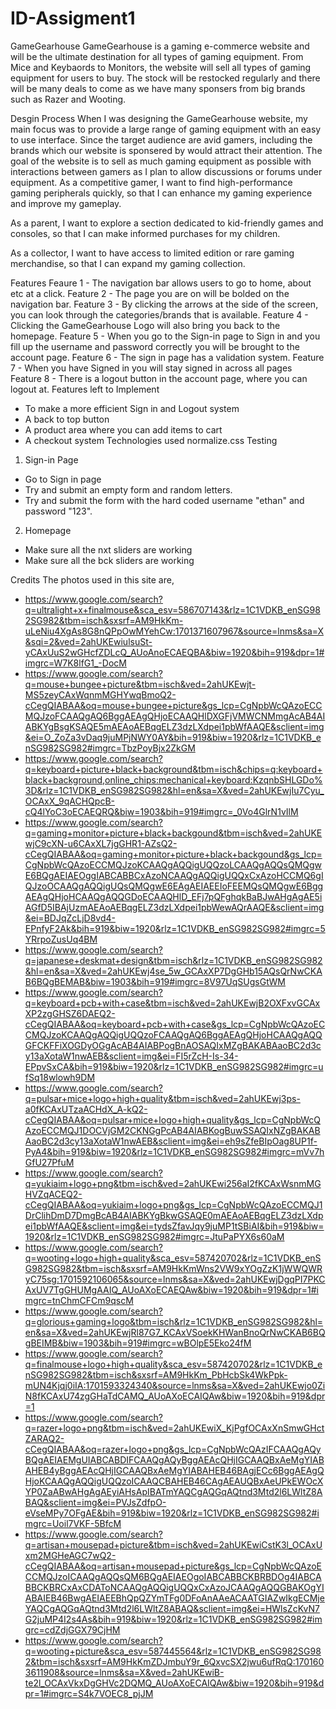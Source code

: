 # ID-Assigment1
GameGearhouse
GameGearhouse is a gaming e-commerce website and will be the ultimate destination for all types of gaming equipment. From Mice and Keybaords to Monitors, the website will sell all types of gaming equipment for users to buy. The stock will be restocked regularly and there will be many deals to come as we have many sponsers from big brands such as Razer and Wooting.

Desgin Process
When I was designing the GameGearhouse website, my main focus was to provide a large range of gaming equipment with an easy to use interface. Since the target audience are avid gamers, including the brands which our website is sponsered by would attract their attention.
The goal of the website is to sell as much gaming equipment as possible with interactions between gamers as I plan to allow discussions or forums under equipment.
As a competitive gamer, I want to find high-performance gaming peripherals quickly, so that I can enhance my gaming experience and improve my gameplay.

As a parent, I want to explore a section dedicated to kid-friendly games and consoles, so that I can make informed purchases for my children.

As a collector, I want to have access to limited edition or rare gaming merchandise, so that I can expand my gaming collection.

Features
Feaure 1 - The navigation bar allows users to go to home, about etc at a click.
Feature 2 - The page you are on will be bolded on the navigation bar.
Feature 3 - By clicking the arrows at the side of the screen, you can look through the categories/brands that is available.
Feature 4 - Clicking the GameGearhouse Logo will also bring you back to the homepage.
Feature 5 - When you go to the Sign-in page to Sign in and you fill up the username and password correctly you will be brought to the account page.
Feature 6 - The sign in page has a validation system.
Feature 7 - When you have Signed in you will stay signed in across all pages
Feature 8 - There is a logout button in the account page, where you can logout at.
Features left to Implement
- To make a more efficient Sign in and Logout system
- A back to top button
- A product area where you can add items to cart
- A checkout system
Technologies used
normalize.css
Testing
1. Sign-in Page
- Go to Sign in page
- Try and submit an empty form and random letters.
- Try and submit the form with the hard coded username "ethan" and password "123".
2. Homepage
- Make sure all the nxt sliders are working
- Make sure all the bck sliders are working

Credits
The photos used in this site are,
- https://www.google.com/search?q=ultralight+x+finalmouse&sca_esv=586707143&rlz=1C1VDKB_enSG982SG982&tbm=isch&sxsrf=AM9HkKm-uLeNiu4XgAs8G8nQPpOwMYehCw:1701371607967&source=lnms&sa=X&sqi=2&ved=2ahUKEwiulsuSt-yCAxUuS2wGHcfZDLcQ_AUoAnoECAEQBA&biw=1920&bih=919&dpr=1#imgrc=W7K8lfG1_-DocM
- https://www.google.com/search?q=mouse+bungee+picture&tbm=isch&ved=2ahUKEwjt-MS5zeyCAxWqnmMGHYwqBmoQ2-cCegQIABAA&oq=mouse+bungee+picture&gs_lcp=CgNpbWcQAzoECCMQJzoFCAAQgAQ6BggAEAgQHjoECAAQHlDXGFjVMWCNMmgAcAB4AIABKYgBsgKSAQE5mAEAoAEBqgELZ3dzLXdpei1pbWfAAQE&sclient=img&ei=O_ZoZa3vDaq9juMPjNWY0AY&bih=919&biw=1920&rlz=1C1VDKB_enSG982SG982#imgrc=TbzPoyBjx2ZkGM
- https://www.google.com/search?q=keyboard+picture+black+background&tbm=isch&chips=q:keyboard+black+background,online_chips:mechanical+keyboard:KzqnbSHLGDo%3D&rlz=1C1VDKB_enSG982SG982&hl=en&sa=X&ved=2ahUKEwjIu7Cyu_OCAxX_9qACHQpcB-cQ4lYoC3oECAEQRQ&biw=1903&bih=919#imgrc=_0Vo4GlrN1vIlM
- https://www.google.com/search?q=gaming+monitor+picture+black+backgound&tbm=isch&ved=2ahUKEwjC9cXN-u6CAxXL7jgGHR1-AZsQ2-cCegQIABAA&oq=gaming+monitor+picture+black+backgound&gs_lcp=CgNpbWcQAzoECCMQJzoKCAAQgAQQigUQQzoLCAAQgAQQsQMQgwE6BQgAEIAEOggIABCABBCxAzoNCAAQgAQQigUQQxCxAzoHCCMQ6gIQJzoOCAAQgAQQigUQsQMQgwE6EAgAEIAEEIoFEEMQsQMQgwE6BggAEAgQHjoHCAAQgAQQGDoECAAQHlD_EFj7pQFghqkBaBJwAHgAgAE5iAGfD5IBAjUzmAEAoAEBqgELZ3dzLXdpei1pbWewAQrAAQE&sclient=img&ei=BDJqZcLjD8vd4-EPnfyF2Ak&bih=919&biw=1920&rlz=1C1VDKB_enSG982SG982#imgrc=5YRrpoZusUq4BM
- https://www.google.com/search?q=japanese+deskmat+design&tbm=isch&rlz=1C1VDKB_enSG982SG982&hl=en&sa=X&ved=2ahUKEwj4se_5w_GCAxXP7DgGHb15AQsQrNwCKAB6BQgBEMAB&biw=1903&bih=919#imgrc=8V97UqSUgsGtWM
- https://www.google.com/search?q=keyboard+pcb+with+case&tbm=isch&ved=2ahUKEwjB2OXFxvGCAxXP2zgGHSZ6DAEQ2-cCegQIABAA&oq=keyboard+pcb+with+case&gs_lcp=CgNpbWcQAzoECCMQJzoKCAAQgAQQigUQQzoFCAAQgAQ6BggAEAgQHjoHCAAQgAQQGFCKFFiXOGDyOGgAcAB4AIABPogBnAOSAQIxMZgBAKABAaoBC2d3cy13aXotaW1nwAEB&sclient=img&ei=FI5rZcH-Is-34-EPpvSxCA&bih=919&biw=1920&rlz=1C1VDKB_enSG982SG982#imgrc=ufSq18wlowh9DM
- https://www.google.com/search?q=pulsar+mice+logo+high+quality&tbm=isch&ved=2ahUKEwj3ps-a0fKCAxUTzaACHdX_A-kQ2-cCegQIABAA&oq=pulsar+mice+logo+high+quality&gs_lcp=CgNpbWcQAzoECCMQJ1DOCVjGM2CKNGgPcAB4AIABKogBuwSSAQIxNZgBAKABAaoBC2d3cy13aXotaW1nwAEB&sclient=img&ei=eh9sZfeBIpOag8UP1f-PyA4&bih=919&biw=1920&rlz=1C1VDKB_enSG982SG982#imgrc=mVv7hGfU27PfuM
- https://www.google.com/search?q=yukiaim+logo+png&tbm=isch&ved=2ahUKEwi256aI2fKCAxWsnmMGHVZqACEQ2-cCegQIABAA&oq=yukiaim+logo+png&gs_lcp=CgNpbWcQAzoECCMQJ1DrClihDmD7DmgBcAB4AIABKYgBkwGSAQE0mAEAoAEBqgELZ3dzLXdpei1pbWfAAQE&sclient=img&ei=tydsZfavJqy9juMP1tSBiAI&bih=919&biw=1920&rlz=1C1VDKB_enSG982SG982#imgrc=JtuPaPYX6s60aM
- https://www.google.com/search?q=wooting+logo+high+quality&sca_esv=587420702&rlz=1C1VDKB_enSG982SG982&tbm=isch&sxsrf=AM9HkKmWns2VW9xYOgZzK1jWWQWRyC75sg:1701592106065&source=lnms&sa=X&ved=2ahUKEwjDgqPI7PKCAxUV7TgGHUMgAAIQ_AUoAXoECAEQAw&biw=1920&bih=919&dpr=1#imgrc=tnChmCFCm9qscM
- https://www.google.com/search?q=glorious+gaming+logo&tbm=isch&rlz=1C1VDKB_enSG982SG982&hl=en&sa=X&ved=2ahUKEwjRl87G7_KCAxVSoekKHWanBnoQrNwCKAB6BQgBEIMB&biw=1903&bih=919#imgrc=wBOlpE5Eko24fM
- https://www.google.com/search?q=finalmouse+logo+high+quality&sca_esv=587420702&rlz=1C1VDKB_enSG982SG982&tbm=isch&sxsrf=AM9HkKm_PbHcbSk4WkPpk-mUN4Kjqj0iIA:1701593324340&source=lnms&sa=X&ved=2ahUKEwjo0ZiN8fKCAxU74zgGHaTdCAMQ_AUoAXoECAIQAw&biw=1920&bih=919&dpr=1
- https://www.google.com/search?q=razer+logo+png&tbm=isch&ved=2ahUKEwiX_KjPgfOCAxXnSmwGHctZARAQ2-cCegQIABAA&oq=razer+logo+png&gs_lcp=CgNpbWcQAzIFCAAQgAQyBQgAEIAEMgUIABCABDIFCAAQgAQyBggAEAcQHjIGCAAQBxAeMgYIABAHEB4yBggAEAcQHjIGCAAQBxAeMgYIABAHEB46BAgjECc6BggAEAgQHjoKCAAQgAQQigUQQzoICAAQCBAHEB46CAgAEAUQBxAeUPkEWOcXYP0ZaABwAHgAgAEyiAHsApIBATmYAQCgAQGqAQtnd3Mtd2l6LWltZ8ABAQ&sclient=img&ei=PVJsZdfpO-eVseMPy7OFgAE&bih=919&biw=1920&rlz=1C1VDKB_enSG982SG982#imgrc=Uoil7VKF-5BfcM
- https://www.google.com/search?q=artisan+mousepad+picture&tbm=isch&ved=2ahUKEwiCstK3l_OCAxUxm2MGHeAGC7wQ2-cCegQIABAA&oq=artisan+mousepad+picture&gs_lcp=CgNpbWcQAzoECCMQJzoICAAQgAQQsQM6BQgAEIAEOgoIABCABBCKBRBDOg4IABCABBCKBRCxAxCDAToNCAAQgAQQigUQQxCxAzoJCAAQgAQQGBAKOgYIABAIEB46BwgAEIAEEBhQpQZYmTFg0DFoAnAAeACAATGIAZwIkgECMjeYAQCgAQGqAQtnd3Mtd2l6LWltZ8ABAQ&sclient=img&ei=HWlsZcKvN7G2juMP4I2s4As&bih=919&biw=1920&rlz=1C1VDKB_enSG982SG982#imgrc=cdZdjGGX79CjHM
- https://www.google.com/search?q=wooting+picture&sca_esv=587445564&rlz=1C1VDKB_enSG982SG982&tbm=isch&sxsrf=AM9HkKmZDJmbuY9r_6QxvcSX2jwu6ufRqQ:1701603611908&source=lnms&sa=X&ved=2ahUKEwiB-te2l_OCAxVkxDgGHVc2DQMQ_AUoAXoECAIQAw&biw=1920&bih=919&dpr=1#imgrc=S4k7VOEC8_pjJM
